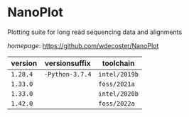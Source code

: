 # NanoPlot

Plotting suite for long read sequencing data and alignments

*homepage*: <https://github.com/wdecoster/NanoPlot>

version | versionsuffix | toolchain
--------|---------------|----------
``1.28.4`` | ``-Python-3.7.4`` | ``intel/2019b``
``1.33.0`` |  | ``foss/2021a``
``1.33.0`` |  | ``intel/2020b``
``1.42.0`` |  | ``foss/2022a``
